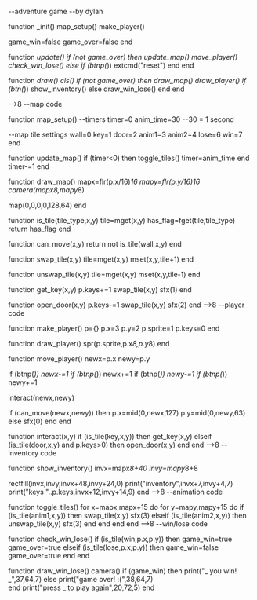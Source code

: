 --adventure game
--by dylan

function _init()
 map_setup()
 make_player()
 
 game_win=false
 game_over=false
end

function _update()
 if (not game_over) then
  update_map()
  move_player()
  check_win_lose()
 else
  if (btnp(_)) extcmd("reset")
 end
end

function _draw()
 cls()
 if (not game_over) then
  draw_map()
  draw_player()
  if (btn(_)) show_inventory()
 else
  draw_win_lose()
 end
end


-->8
--map code

function map_setup()
 --timers
 timer=0
 anim_time=30 --30 = 1 second

 --map tile settings
 wall=0
 key=1
 door=2
 anim1=3
 anim2=4
 lose=6
 win=7
end

function update_map()
 if (timer<0) then
  toggle_tiles()
  timer=anim_time
 end
 timer-=1
end

function draw_map()
 mapx=flr(p.x/16)*16
 mapy=flr(p.y/16)*16
 camera(mapx*8,mapy*8)

 map(0,0,0,0,128,64)
end

function is_tile(tile_type,x,y)
 tile=mget(x,y)
 has_flag=fget(tile,tile_type)
 return has_flag
end

function can_move(x,y)
 return not is_tile(wall,x,y)
end

function swap_tile(x,y)
 tile=mget(x,y)
 mset(x,y,tile+1)
end

function unswap_tile(x,y)
 tile=mget(x,y)
 mset(x,y,tile-1)
end

function get_key(x,y)
 p.keys+=1
 swap_tile(x,y)
 sfx(1)
end

function open_door(x,y)
 p.keys-=1
 swap_tile(x,y)
 sfx(2)
end
-->8
--player code

function make_player()
 p={}
 p.x=3
 p.y=2
 p.sprite=1
 p.keys=0
end

function draw_player()
 spr(p.sprite,p.x*8,p.y*8)
end

function move_player()
 newx=p.x
 newy=p.y
 
 if (btnp(_)) newx-=1
 if (btnp(_)) newx+=1
 if (btnp(_)) newy-=1
 if (btnp(_)) newy+=1
 
 interact(newx,newy)
 
 if (can_move(newx,newy)) then
  p.x=mid(0,newx,127)
  p.y=mid(0,newy,63)
 else
  sfx(0)
 end
end

function interact(x,y)
 if (is_tile(key,x,y)) then
  get_key(x,y)
 elseif (is_tile(door,x,y) and p.keys>0) then
  open_door(x,y)
 end
end
-->8
--inventory code

function show_inventory()
 invx=mapx*8+40
 invy=mapy*8+8
 
 rectfill(invx,invy,invx+48,invy+24,0)
 print("inventory",invx+7,invy+4,7)
 print("keys "..p.keys,invx+12,invy+14,9)
end
-->8
--animation code

function toggle_tiles()
 for x=mapx,mapx+15 do
  for y=mapy,mapy+15 do
   if (is_tile(anim1,x,y)) then
    swap_tile(x,y)
    sfx(3)
   elseif (is_tile(anim2,x,y)) then
    unswap_tile(x,y)
    sfx(3)
   end
  end
 end
end
-->8
--win/lose code

function check_win_lose()
 if (is_tile(win,p.x,p.y)) then
  game_win=true
  game_over=true
 elseif (is_tile(lose,p.x,p.y)) then
  game_win=false
  game_over=true
 end
end

function draw_win_lose()
 camera()
 if (game_win) then
  print("_ you win! _",37,64,7)
 else
  print("game over! :(",38,64,7)  
 end
 print("press _ to play again",20,72,5)
end
